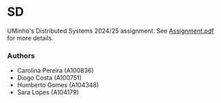 # SD

UMinho's Distributed Systems 2024/25 assignment. See [Assignment.pdf](Assignment.pdf) for more
details.

### Authors

 - Carolina Pereira (A100836)
 - Diogo Costa (A100751)
 - Humberto Gomes (A104348)
 - Sara Lopes (A104179)
